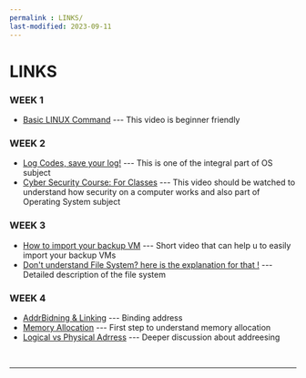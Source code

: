 ```yaml
---
permalink : LINKS/
last-modified: 2023-09-11
---
```


# LINKS

### WEEK 1
* [Basic LINUX Command](https://www.youtube.com/watch?v=cBokz0LTizk) --- This video is beginner friendly
### WEEK 2
* [Log Codes, save your log!](https://osp4diss.vlsm.org/ETC/logCodes.txt) --- This is one of the integral part of OS subject
* [Cyber Security Course: For Classes](https://www.youtube.com/watch?v=U_P23SqJaDc) --- This video should be watched to understand how security on a computer works and also part of Operating System subject
### WEEK 3
* [How to import your backup VM](https://www.youtube.com/watch?v=iFFiENbC7PQ&pp=ygUVdmlydHVhbGJveCBpbXBvcnQgb3Zh) --- Short video that can help u to easily import your backup VMs
* [Don't understand File System? here is the explanation for that !](https://www.freecodecamp.org/news/file-systems-architecture-explained/) --- Detailed description of the file system
### WEEK 4
* [AddrBidning & Linking](https://www.baeldung.com/cs/address-binding-in-operating-systems) --- Binding address
* [Memory Allocation](https://youtu.be/PuZ_xChlInM?si=AHNGJIMlDDK_ZDSb) --- First step to understand memory allocation
* [Logical vs Physical Adrress](https://www.geeksforgeeks.org/logical-and-physical-address-in-operating-system/) --- Deeper discussion about addreesing
<br>
<hr>
